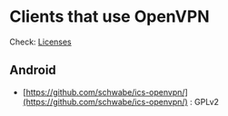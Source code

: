 # Clients that use OpenVPN

Check: [Licenses](../licenses.md)

## Android

* [https://github.com/schwabe/ics-openvpn/](https://github.com/schwabe/ics-openvpn/) : GPLv2
